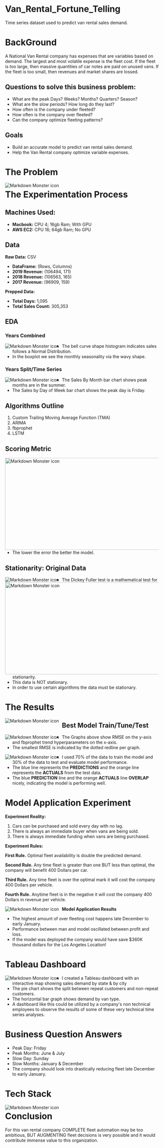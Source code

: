 # Van_Rental_Fortune_Telling
Time series dataset used to predict van rental sales demand.

<!-- #region -->
# BackGround

A National Van Rental company has expenses that are variables based on demand. The largest and most volatile expense is the fleet cost. If the fleet is too large, then massive quantities of car notes are paid on unused vans. If the fleet is too small, then revenues and market shares are lossed.


## Questions to solve this business problem: 

- What are the peak Days? Weeks? Months? Quarters? Season?
- What are the slow periods? How long do they last?
- How often is the company under fleeted?
- How often is the company over fleeted?
- Can the company optimize fleeting patterns?


## Goals

- Build an accurate model to predict van rental sales demand.
- Help the Van Rental company optimize variable expenses.


<!-- #endregion -->

# The Problem
<img src="https://github.com/Prvargas/Van_Rental_Fortune_Telling/blob/master/img/predictions.png"
     alt="Markdown Monster icon"
     style="float: left; margin-right: 10px;" />

# The Experimentation Process

<!-- #region -->
## Machines Used:
- **Macbook:** CPU 4; 16gb Ram; With GPU
- **AWS EC2:** CPU 16; 64gb Ram; No GPU

## Data

**Raw Data:** CSV
- **DataFrame:** (Rows, Columns)
- **2019 Revenue:** (106494, 171)
- **2018 Revenue:** (106563, 165)
- **2017 Revenue:** (96909, 159)


**Prepped Data:**
- **Total Days:** 1,095	 
- **Total Sales Count:** 305,353

<!-- #endregion -->

## EDA

### Years Combined
<img src="https://github.com/Prvargas/Van_Rental_Fortune_Telling/blob/master/img/eda_years_combined.png"
     alt="Markdown Monster icon"
     style="float: left; margin-right: 10px;" />

- The bell curve shape histogram indicates sales follows a Normal Distribution.
- In the boxplot we see the monthly seasonality via the wavy shape.
     
### Years Split/Time Series
<img src="https://github.com/Prvargas/Van_Rental_Fortune_Telling/blob/master/img/eda_years_split.png"
     alt="Markdown Monster icon"
     style="float: left; margin-right: 10px;" />

- The Sales By Month bar chart shows peak months are in the summer.
- The Sales by Day of Week bar chart shows the peak day is Friday.

## Algorithms Outline

1. Custom Trailing Moving Average Function (TMA)
2. ARIMA
3. fbprophet
4. LSTM



## Scoring Metric
<img src="https://github.com/Prvargas/Van_Rental_Fortune_Telling/blob/master/img/scoring_metric.png"
     alt="Markdown Monster icon"
     height="300" width="700"
     style="float: left; margin-right: 10px;" />

- The lower the error the better the model.

## Stationarity: Original Data

<img src="https://github.com/Prvargas/Van_Rental_Fortune_Telling/blob/master/img/stationarity_plot_orig.png"
     alt="Markdown Monster icon"
     style="float: left; margin-right: 10px;" />


<img src="https://github.com/Prvargas/Van_Rental_Fortune_Telling/blob/master/img/dickery_fuller_orig.png"
     alt="Markdown Monster icon"
     height="300" width="600"
     style="float: left; margin-right: 10px;" />

- The Dickey Fuller test is a mathematical test for stationarity. 
- This data is NOT stationary. 
- In order to use certain algorithms the data must be stationary.


# The Results
<img src="https://github.com/Prvargas/Van_Rental_Fortune_Telling/blob/master/img/model_results.png"
     alt="Markdown Monster icon"
     style="float: left; margin-right: 10px;" />


## Best Model Train/Tune/Test 
<img src="https://github.com/Prvargas/Van_Rental_Fortune_Telling/blob/master/img/fbprophet_tuning.png"
     alt="Markdown Monster icon"
     style="float: left; margin-right: 10px;" />

- The Graphs above show RMSE on the y-axis and fbprophet trend hyperparameters on the x-axis.
- The smallest RMSE is indicated by the dotted redline per graph.


<img src="https://github.com/Prvargas/Van_Rental_Fortune_Telling/blob/master/img/fbprophet_plot.png"
     alt="Markdown Monster icon"
     style="float: left; margin-right: 10px;" />
     
- I used 70% of the data to train the model and 30% of the data to test and evaluate model performance.
- The blue line represents the **PREDICTIONS** and the orange line represents the **ACTUALS** from the test data.
- The blue **PREDICTION** line and the orange **ACTUALS** line **OVERLAP** nicely, indicating the model is performing well. 

# Model Application Experiment
**Experiment Reality:**
1. Cars can be purchased and sold every day with no lag.
2. There is always an immediate buyer when vans are being sold.
3. There is always immediate funding when vans are being purchased.




**Experiment Rules:**

**First Rule.** Optimal fleet availability is double the predicted demand.

**Second Rule.** Any time fleet is greater than one BUT less than optimal, the company will benefit 400 Dollars per car.

**Third Rule.** Any time fleet is over the optimal mark it will cost the company 400 Dollars per vehicle.

**Fourth Rule.** Anytime fleet is in the negative it will cost the company 400 Dollars in revenue per vehicle.

<img src="https://github.com/Prvargas/Van_Rental_Fortune_Telling/blob/master/img/model_application.png"
     alt="Markdown Monster icon"
     style="float: left; margin-right: 10px;" />

**Model Application Results**
- The highest amount of over fleeting cost happens late December to early January.
- Performance between man and model oscillated between profit and loss.
- If the model was deployed the company would have save $360K thousand dollars for the Los Angeles Location!

# Tableau Dashboard
<img src="https://github.com/Prvargas/Van_Rental_Fortune_Telling/blob/master/img/tableau.png"
     alt="Markdown Monster icon"
     style="float: left; margin-right: 10px;" />

- I created a Tableau dashboard with an interactive map showing sales demand by state & by city
- The pie chart shows the split between repeat customers and non-repeat customers.
- The horizontal bar graph shows demand by van type.
- A dashboard like this could be utilized by a company's non technical employees to observe the results of some of these very technical time series analyses. 

# Business Question Answers
- Peak Day: Friday
- Peak Months: June & July
- Slow Day: Sunday
- Slow Months: January & December
- The company should look into drastically reducing fleet late December to early January.


# Tech Stack
<img src="https://github.com/Prvargas/Van_Rental_Fortune_Telling/blob/master/img/tech_stack.png"
     alt="Markdown Monster icon"
     style="float: left; margin-right: 10px;" />

# Conclusion
For this van rental company COMPLETE fleet automation may be too ambitious, BUT AUGMENTING fleet decisions is very possible and it would contribute immense value to this organization.

```python

```
